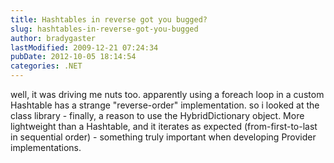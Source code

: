 ```yaml
---
title: Hashtables in reverse got you bugged?
slug: hashtables-in-reverse-got-you-bugged
author: bradygaster
lastModified: 2009-12-21 07:24:34
pubDate: 2012-10-05 18:14:54
categories: .NET
---
```


well, it was driving me nuts too. apparently using a foreach loop in a custom Hashtable has a strange &quot;reverse-order&quot; implementation. so i looked at the class library - finally, a reason to use the HybridDictionary object. More lightweight than a Hashtable,
and it iterates as expected (from-first-to-last in sequential order) - something truly important when developing Provider implementations.
